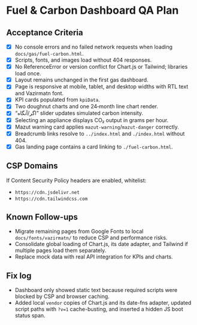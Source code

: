 # Fuel & Carbon Dashboard QA Plan

## Acceptance Criteria
- [x] No console errors and no failed network requests when loading `docs/gas/fuel-carbon.html`.
- [x] Scripts, fonts, and images load without 404 responses.
- [x] No ReferenceError or version conflict for Chart.js or Tailwind; libraries load once.
- [x] Layout remains unchanged in the first gas dashboard.
- [x] Page is responsive at mobile, tablet, and desktop widths with RTL text and Vazirmatn font.
- [x] KPI cards populated from `kpiData`.
- [x] Two doughnut charts and one 24‑month line chart render.
- [x] “اگر/آنگاه” slider updates simulated carbon intensity.
- [x] Selecting an appliance displays CO₂ output in grams per hour.
- [x] Mazut warning card applies `mazut-warning`/`mazut-danger` correctly.
- [x] Breadcrumb links resolve to `../index.html` and `./index.html` without 404.
- [x] Gas landing page contains a card linking to `./fuel-carbon.html`.

## CSP Domains
If Content Security Policy headers are enabled, whitelist:
- `https://cdn.jsdelivr.net`
- `https://cdn.tailwindcss.com`

## Known Follow-ups
- Migrate remaining pages from Google Fonts to local `docs/fonts/vazirmatn/` to reduce CSP and performance risks.
- Consolidate global loading of Chart.js, its date adapter, and Tailwind if multiple pages load them separately.
- Replace mock data with real API integration for KPIs and charts.

## Fix log
- Dashboard only showed static text because required scripts were blocked by CSP and browser caching.
- Added local `vendor` copies of Chart.js and its date-fns adapter, updated script paths with `?v=1` cache-busting, and inserted a hidden JS boot status span.
